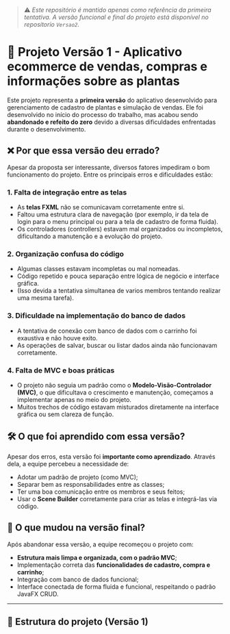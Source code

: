 
> ⚠️ *Este repositório é mantido apenas como referência da primeira tentativa. A versão funcional e final do projeto está disponível no repositorio `Versao2`.*


# 🌱 Projeto Versão 1 - Aplicativo ecommerce de vendas, compras e informações sobre as plantas

Este projeto representa a **primeira versão** do aplicativo desenvolvido para gerenciamento de cadastro de plantas e simulação de vendas. Ele foi desenvolvido no início do processo do trabalho, mas acabou sendo **abandonado e refeito do zero** devido a diversas dificuldades enfrentadas durante o desenvolvimento.

## ❌ Por que essa versão deu errado?

Apesar da proposta ser interessante, diversos fatores impediram o bom funcionamento do projeto. Entre os principais erros e dificuldades estão:

### 1. Falta de integração entre as telas
- As **telas FXML** não se comunicavam corretamente entre si.
- Faltou uma estrutura clara de navegação (por exemplo, ir da tela de login para o menu principal ou para a tela de cadastro de forma fluida).
- Os controladores (controllers) estavam mal organizados ou incompletos, dificultando a manutenção e a evolução do projeto.

### 2. Organização confusa do código
- Algumas classes estavam incompletas ou mal nomeadas.
- Código repetido e pouca separação entre lógica de negócio e interface gráfica.
- (Isso devida a tentativa simultanea de varios membros tentando realizar uma mesma tarefa).

### 3. Dificuldade na implementação do banco de dados
- A tentativa de conexão com banco de dados com o carrinho foi exaustiva e não houve exito.
- As operações de salvar, buscar ou listar dados ainda não funcionavam corretamente.

### 4. Falta de MVC e boas práticas
- O projeto não seguia um padrão como o **Modelo-Visão-Controlador (MVC)**, o que dificultava o crescimento e manutenção, começamos a implementar apenas no meio do projeto.
- Muitos trechos de código estavam misturados diretamente na interface gráfica ou sem clareza de função.

## 🛠️ O que foi aprendido com essa versão?

Apesar dos erros, esta versão foi **importante como aprendizado**. Através dela, a equipe percebeu a necessidade de:
- Adotar um padrão de projeto (como MVC);
- Separar bem as responsabilidades entre as classes;
- Ter uma boa comunicação entre os membros e seus feitos;
- Usar o **Scene Builder** corretamente para criar as telas e integrá-las via código.

## 🔁 O que mudou na versão final?

Após abandonar essa versão, a equipe recomeçou o projeto com:
- **Estrutura mais limpa e organizada, com o padrão MVC**;
- Implementação correta das **funcionalidades de cadastro, compra e carrinho**;
- Integração com banco de dados funcional;
- Interface conectada de forma fluida e funcional, respeitando o padrão JavaFX CRUD.

---

## 📂 Estrutura do projeto (Versão 1)

